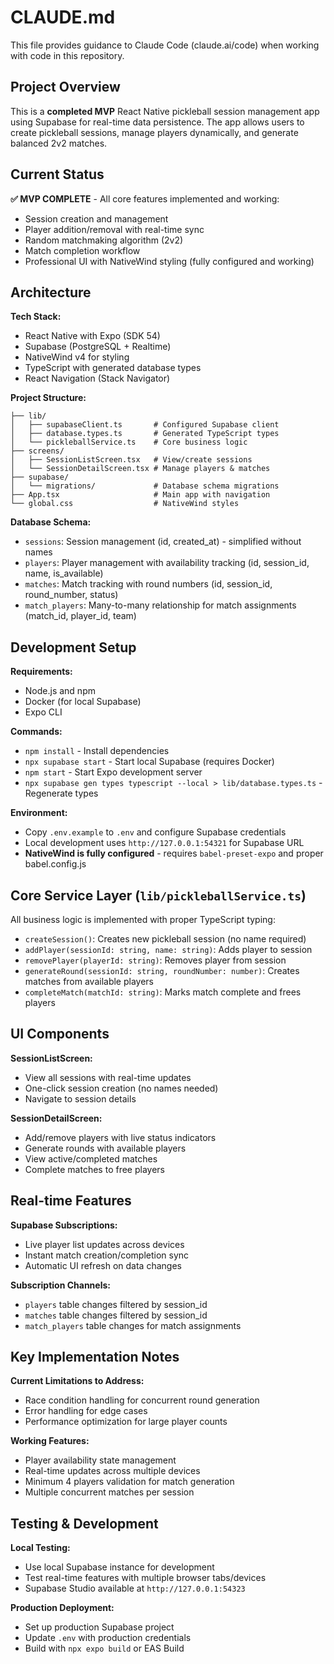 # CLAUDE.md

This file provides guidance to Claude Code (claude.ai/code) when working with code in this repository.

## Project Overview

This is a **completed MVP** React Native pickleball session management app using Supabase for real-time data persistence. The app allows users to create pickleball sessions, manage players dynamically, and generate balanced 2v2 matches.

## Current Status

**✅ MVP COMPLETE** - All core features implemented and working:
- Session creation and management
- Player addition/removal with real-time sync
- Random matchmaking algorithm (2v2)
- Match completion workflow
- Professional UI with NativeWind styling (fully configured and working)

## Architecture

**Tech Stack:**
- React Native with Expo (SDK 54)
- Supabase (PostgreSQL + Realtime)
- NativeWind v4 for styling
- TypeScript with generated database types
- React Navigation (Stack Navigator)

**Project Structure:**
```
├── lib/
│   ├── supabaseClient.ts       # Configured Supabase client
│   ├── database.types.ts       # Generated TypeScript types
│   └── pickleballService.ts    # Core business logic
├── screens/
│   ├── SessionListScreen.tsx   # View/create sessions
│   └── SessionDetailScreen.tsx # Manage players & matches
├── supabase/
│   └── migrations/             # Database schema migrations
├── App.tsx                     # Main app with navigation
└── global.css                  # NativeWind styles
```

**Database Schema:**
- `sessions`: Session management (id, created_at) - simplified without names
- `players`: Player management with availability tracking (id, session_id, name, is_available)
- `matches`: Match tracking with round numbers (id, session_id, round_number, status)
- `match_players`: Many-to-many relationship for match assignments (match_id, player_id, team)

## Development Setup

**Requirements:**
- Node.js and npm
- Docker (for local Supabase)
- Expo CLI

**Commands:**
- `npm install` - Install dependencies
- `npx supabase start` - Start local Supabase (requires Docker)
- `npm start` - Start Expo development server
- `npx supabase gen types typescript --local > lib/database.types.ts` - Regenerate types

**Environment:**
- Copy `.env.example` to `.env` and configure Supabase credentials
- Local development uses `http://127.0.0.1:54321` for Supabase URL
- **NativeWind is fully configured** - requires `babel-preset-expo` and proper babel.config.js

## Core Service Layer (`lib/pickleballService.ts`)

All business logic is implemented with proper TypeScript typing:
- `createSession()`: Creates new pickleball session (no name required)
- `addPlayer(sessionId: string, name: string)`: Adds player to session
- `removePlayer(playerId: string)`: Removes player from session
- `generateRound(sessionId: string, roundNumber: number)`: Creates matches from available players
- `completeMatch(matchId: string)`: Marks match complete and frees players

## UI Components

**SessionListScreen:**
- View all sessions with real-time updates
- One-click session creation (no names needed)
- Navigate to session details

**SessionDetailScreen:**
- Add/remove players with live status indicators
- Generate rounds with available players
- View active/completed matches
- Complete matches to free players

## Real-time Features

**Supabase Subscriptions:**
- Live player list updates across devices
- Instant match creation/completion sync
- Automatic UI refresh on data changes

**Subscription Channels:**
- `players` table changes filtered by session_id
- `matches` table changes filtered by session_id
- `match_players` table changes for match assignments

## Key Implementation Notes

**Current Limitations to Address:**
- Race condition handling for concurrent round generation
- Error handling for edge cases
- Performance optimization for large player counts

**Working Features:**
- Player availability state management
- Real-time updates across multiple devices
- Minimum 4 players validation for match generation
- Multiple concurrent matches per session

## Testing & Development

**Local Testing:**
- Use local Supabase instance for development
- Test real-time features with multiple browser tabs/devices
- Supabase Studio available at `http://127.0.0.1:54323`

**Production Deployment:**
- Set up production Supabase project
- Update `.env` with production credentials
- Build with `npx expo build` or EAS Build